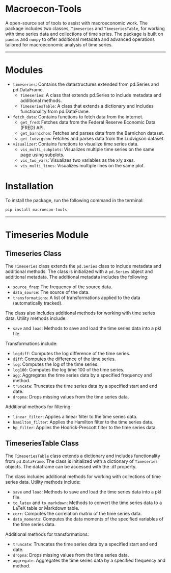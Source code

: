 # Macroecon-Tools
A open-source set of tools to assist with macroeconomic work. The package includes two classes, `Timeseries` and `TimeseriesTable`, for working with time series data and collections of time series. The package is built on `pandas` and `numpy` to offer additional metadata and advanced operations tailored for macroeconomic analysis of time series.

---

# Modules
- `timeseries`: Contains the datastructures extended from pd.Series and pd.DataFrame.
    - `Timeseries`: A class that extends pd.Series to include metadata and additional methods.
    - `TimeseriesTable`: A class that extends a dictionary and includes functionality from pd.DataFrame.
- `fetch_data`: Contains functions to fetch data from the internet.
    - `get_fred`: Fetches data from the Federal Reserve Economic Data (FRED) API.
    - `get_barnichon`: Fetches and parses data from the Barnichon dataset.
    - `get_ludvigson`: Fetches and parses data from the Ludvigson dataset.
- `visualizer`: Contains functions to visualize time series data.
    - `vis_multi_subplots`: Visualizes multiple time series on the same page using subplots.
    - `vis_two_vars`: Visualizes two variables as the x/y axes.
    - `vis_multi_lines`: Visualizes multiple lines on the same plot.

# Installation
To install the package, run the following command in the terminal:
```bash
pip install macroecon-tools
```

---

# Timeseries Module
## Timeseries Class
The `Timeseries` class extends the `pd.Series` class to include metadata and additional methods. The class is initialized with a `pd.Series` object and additional metadata. The additional metadata includes the following:
- `source_freq`: The frequency of the source data.
- `data_source`: The source of the data.
- `transformations`: A list of transformations applied to the data (automatically tracked).

The class also includes additional methods for working with time series data. Utility methods include:
- `save` and `load`: Methods to save and load the time series data into a pkl file.

Transformations include:
- `logdiff`: Computes the log difference of the time series.
- `diff`: Computes the difference of the time series.
- `log`: Computes the log of the time series.
- `log100`: Computes the log time 100 of the time series.
- `agg`: Aggregates the time series data by a specified frequency and method.
- `truncate`: Truncates the time series data by a specified start and end date.
- `dropna`: Drops missing values from the time series data.

Additional methods for filtering:
- `linear_filter`: Applies a linear filter to the time series data.
- `hamilton_filter`: Applies the Hamilton filter to the time series data.
- `hp_filter`: Applies the Hodrick-Prescott filter to the time series data.

## TimeseriesTable Class
The `TimeseriesTable` class extends a dictionary and includes functionality from `pd.DataFrame`. The class is initialized with a dictionary of `Timeseries` objects. The dataframe can be accessed with the .df property.

The class includes additional methods for working with collections of time series data. Utility methods include:
- `save` and `load`: Methods to save and load the time series data into a pkl file.
- `to_latex` and `to_markdown`: Methods to convert the time series data to a LaTeX table or Markdown table.
-  `corr`: Computes the correlation matrix of the time series data.
- `data_moments`: Computes the data moments of the specified variables of the time series data.

Additional methods for transformations:
- `truncate`: Truncates the time series data by a specified start and end date.
- `dropna`: Drops missing values from the time series data.
- `aggregate`: Aggregates the time series data by a specified frequency and method.